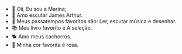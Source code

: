 - 👋 Oii, Eu sou a Marina;
- 👀 Amo escutar James Arthur.
- 🌱 Meus passatempos favoritos são: Ler, escutar música e desenhar.
- 📚 Meu livro favorito é A seleção.
- 🐕 Amo meus cachorros.
- 💞 Minha cor favorita é rosa.
